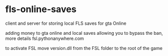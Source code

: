 # fls-online-saves
client and server for storing local FLS saves for gta Online

adding money to gta online and local saves allowing you to bypass the ban, more details fsl.pythonanywhere.com

to activate FSL move version.dll from the FSL folder to the root of the game
